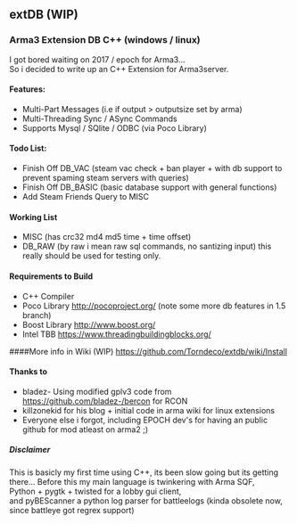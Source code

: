 ## extDB (WIP)


### Arma3 Extension DB  C++ (windows / linux)

I got bored waiting on 2017 / epoch for Arma3...  
So i decided to write up an C++ Extension for Arma3server.

#### Features:

 - Multi-Part Messages (i.e if output > outputsize set by arma)
 - Multi-Threading Sync / ASync Commands
 - Supports Mysql / SQlite / ODBC  (via Poco Library)

#### Todo List:

 - Finish Off DB_VAC (steam vac check + ban player + with db support to prevent spaming steam servers with queries)
 - Finish Off DB_BASIC (basic database support with general functions)
 - Add Steam Friends Query to MISC

#### Working List

 - MISC (has crc32 md4 md5 time + time offset)
 - DB_RAW (by raw i mean raw sql commands, no santizing input) this really should be used for testing only.

#### Requirements to Build

 - C++ Compiler
 - Poco Library http://pocoproject.org/  (note some more db features in 1.5 branch)
 - Boost Library http://www.boost.org/
 - Intel TBB https://www.threadingbuildingblocks.org/

####More info in Wiki (WIP)
https://github.com/Torndeco/extdb/wiki/Install


#### Thanks to

 - bladez- Using modified gplv3 code from https://github.com/bladez-/bercon for RCON
 - killzonekid for his blog + initial code in arma wiki for linux extensions
 - Everyone else i forgot, including EPOCH dev's for having an public github for mod atleast on arma2 ;)

##### Disclaimer
This is basicly my first time using C++, its been slow going but its getting there...
Before this my main language is twinkering with Arma SQF,  
Python + pygtk + twisted for a lobby gui client,  
and pyBEScanner a python log parser for battleelogs (kinda obsolete now, since battleye got regrex support)

